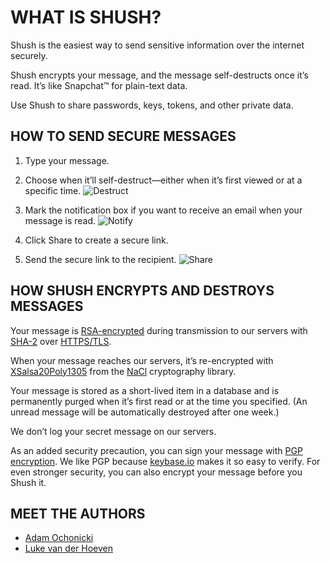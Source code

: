# WHAT IS SHUSH?

Shush is the easiest way to send sensitive information over the internet securely.

Shush encrypts your message, and the message self-destructs once it’s read. It’s like Snapchat™ for plain-text data.

Use Shush to share passwords, keys, tokens, and other private data.

## HOW TO SEND SECURE MESSAGES

1. Type your message.

2. Choose when it’ll self-destruct—either when it’s first viewed or at a specific time.
![Destruct](/images/demo1.png)

3. Mark the notification box if you want to receive an email when your message is read.
![Notify](/images/demo2.png)

4. Click Share to create a secure link.

5. Send the secure link to the recipient.
![Share](/images/demo3.png)

## HOW SHUSH ENCRYPTS AND DESTROYS MESSAGES

Your message is [RSA-encrypted](https://en.wikipedia.org/wiki/RSA_%28cryptosystem%29) during transmission to our servers with [SHA-2](https://en.wikipedia.org/wiki/SHA-2) over [HTTPS/TLS](https://en.wikipedia.org/wiki/Transport_Layer_Security).

When your message reaches our servers, it’s re-encrypted with [XSalsa20](https://en.wikipedia.org/wiki/Salsa20)[Poly1305](https://en.wikipedia.org/wiki/Poly1305-AES) from the [NaCl](http://nacl.cr.yp.to/valid.html) cryptography library.

Your message is stored as a short-lived item in a database and is permanently purged when it’s first read or at the time you specified. (An unread message will be automatically destroyed after one week.)

We don’t log your secret message on our servers.

As an added security precaution, you can sign your message with [PGP encryption](https://en.wikipedia.org/wiki/Pretty_Good_Privacy). We like PGP because [keybase.io](https://keybase.io/) makes it so easy to verify. For even stronger security, you can also encrypt your message before you Shush it.

## MEET THE AUTHORS

- [Adam Ochonicki](https://github.com/fromonesrc)
- [Luke van der Hoeven](https://github.com/plukevdh)

